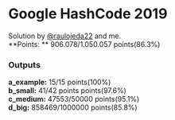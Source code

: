 # Google HashCode 2019

Solution by [@raulojeda22](https://github.com/raulojeda22) and me.<br>
**Points: ** 906.078/1.050.057 points(86.3%)

### Outputs
**a_example:** 15/15 points(100%)<br>
**b_small:** 41/42 points points(97.6%)<br>
**c_medium:** 47553/50000 points(95.1%)<br>
**d_big:** 858469/1000000 points(85.8%)
